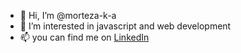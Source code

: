 - 👋 Hi, I’m @morteza-k-a
- 👀 I’m interested in javascript and web development
- 📫 you can find me on [LinkedIn](https://www.linkedin.com/in/morteza-keykhah-aria-b08442153)

<!---
morteza-k-a/morteza-k-a is a ✨ special ✨ repository because its `README.md` (this file) appears on your GitHub profile.
You can click the Preview link to take a look at your changes.
📫 you can find me on [LinkedIn](https://www.linkedin.com/in/morteza-keykhah-aria-b08442153)
--->

